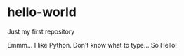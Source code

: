 # hello-world
Just my first repository

Emmm... I like Python. Don't know what to type...
So
Hello!

